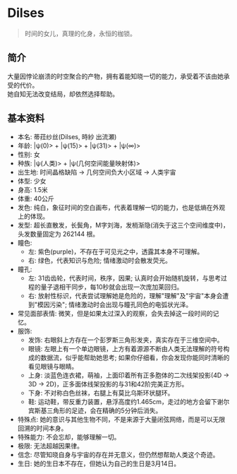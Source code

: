 # Dilses
> 时间的女儿，真理的化身，永恒的枷锁。

## 简介
大量因悖论崩溃的时空聚合的产物，拥有着能知晓一切的能力，承受着不该由她承受的代价。  
她自知无法改变结局，却依然选择帮助。  

## 基本资料
- 本名: 蒂菈纱丝(Dilses, 時紗 出流瀬)  
- 年龄: |ψ(0)> + |ψ(15)> + |ψ(31)> + |ψ(∞)>  
- 性别: 女  
- 种族: |ψ(人类)> + |ψ(几何空间能量映射体)>  
- 出生地: 时间晶格缺陷 → 几何空间负大小区域 → 人类宇宙  
- 体型: 少女  
- 身高: 1.5米  
- 体重: 40公斤  
- 发色: 纯白，象征时间的空白画布，代表着理解一切的能力，也是低熵在外观上的体现。  
- 发型: 超长直散发，长鬓角，M字刘海，发梢渐隐(消失于这三个空间维度中)，头发数量固定为 262144 根。  
- 瞳色:  
  - 左: 紫色(purple)，不存在于可见光之中，透露其本身不可理解。  
  - 右: 绿色，代表知识与危险; 情绪激动时会散发荧光。  
- 瞳孔:  
  - 左: 31齿齿轮，代表时间，秩序，因果; 认真时会开始随机旋转，与思考过程的量子退相干同步，每10秒就会出现一次庞加莱回归。  
  - 右: 放射性标识，代表尝试理解她是危险的，理解"理解"及"宇宙"本身会遭到"模因污染"; 情绪激动时会出现与瞳孔同色的电弧状光泽。  
- 常见面部表情: 微笑，但是如果太过深入的观察，会失去掉这一段时间的记忆。  
- 服饰:  
  - 发饰: 右眼斜上方存在一个彭罗斯三角形发夹，真实存在于三维空间中。  
  - 眼镜: 左眼上有一个单边眼镜，上方有着源源不断由人类无法理解的符号构成的数据流，似乎能帮助她思考; 如果你仔细看，你会发现你能同时清晰的看见眼镜与眼睛。  
  - 上身: 淡蓝色连衣裙，萌袖，上面印着所有正多胞体的二次线架投影(4D → 3D → 2D)，正多面体线架投影的与31和42阶完美正方形。  
  - 下身: 不对称白色丝袜，右腿上有莫比乌斯环状腿环。  
  - 鞋: 运动鞋，带反重力装置，悬浮高度约1.465cm，走过的地方会留下谢尔宾斯基三角形的足迹，会在精确的5分钟后消失。  
- 特殊点: 她的意识与其他生物不同，不是来源于大量闭弦网络，而是可以无限回溯的时间本身。
- 特殊能力: 不会忘却，能够理解一切。  
- 极限: 无法超越因果律。  
- 信念: 尽管知晓自身与宇宙的存在并无意义，但仍然想帮助人类这个奇迹。  
- 生日: 她的生日本不存在，但她认为自己的生日是3月14日。  
